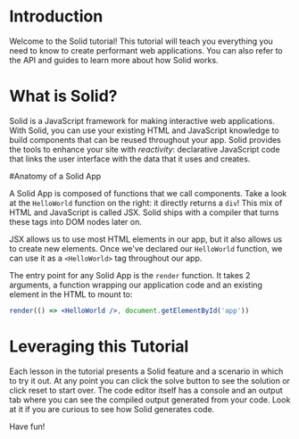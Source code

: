 # Introduction

Welcome to the Solid tutorial! This tutorial will teach you everything you need to know to create performant web applications. You can also refer to the API and guides to learn more about how Solid works.

# What is Solid?
Solid is a JavaScript framework for making interactive web applications.
With Solid, you can use your existing HTML and JavaScript knowledge to build components that can be reused throughout your app.
Solid provides the tools to enhance your site with _reactivity_: declarative JavaScript code that links the user interface with the data that it uses and creates.

#Anatomy of a Solid App

A Solid App is composed of functions that we call components. Take a look at the `HelloWorld` function on the right: it directly returns a `div`! This mix of HTML and JavaScript is called JSX. Solid ships with a compiler that turns these tags into DOM nodes later on.

JSX allows us to use most HTML elements in our app, but it also allows us to create new elements. Once we've declared our `HelloWorld` function, we can use it as a `<HelloWorld>` tag throughout our app. 

The entry point for any Solid App is the `render` function.  It takes 2 arguments, a function wrapping our application code and an existing element in the HTML to mount to:
```jsx
render(() => <HelloWorld />, document.getElementById('app'))
```
# Leveraging this Tutorial

Each lesson in the tutorial presents a Solid feature and a scenario in which to try it out. At any point you can click the solve button to see the solution or click reset to start over. The code editor itself has a console and an output tab where you can see the compiled output generated from your code. Look at it if you are curious to see how Solid generates code.

Have fun!
